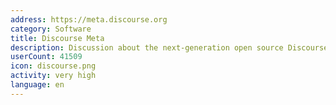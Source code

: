 ```yaml
---
address: https://meta.discourse.org
category: Software
title: Discourse Meta
description: Discussion about the next-generation open source Discourse forum software
userCount: 41509
icon: discourse.png
activity: very high
language: en
---
```


